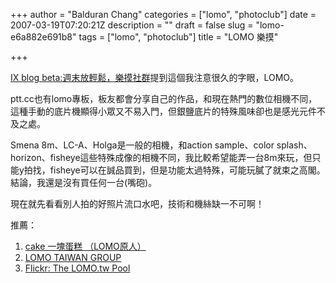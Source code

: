 +++
author = "Balduran Chang"
categories = ["lomo", "photoclub"]
date = 2007-03-19T07:20:21Z
description = ""
draft = false
slug = "lomo-e6a882e691b8"
tags = ["lomo", "photoclub"]
title = "LOMO 樂摸"

+++


[IX blog beta:週末放輕鬆，樂摸社群](http://blog.yam.com/ixblog/article/8878000 "IX blog beta:週末放輕鬆，樂摸社群 - Yam天空部落")提到這個我注意很久的字眼，LOMO。

ptt.cc也有lomo專板，板友都會分享自己的作品，和現在熱門的數位相機不同，這種手動的底片機顯得小眾又不易入門，但銀鹽底片的特殊風味卻也是感光元件不及之處。

Smena 8m、LC-A、Holga是一般的相機，和action sample、color splash、horizon、fisheye這些特殊成像的相機不同，我比較希望能弄一台8m來玩，但只能y拍找，fisheye可以在誠品買到，但是功能太過特殊，可能玩膩了就束之高閣。結論，我還是沒有買任何一台(嘴砲)。

現在就先看看別人拍的好照片流口水吧，技術和機絲缺一不可啊！

推薦：

1. [cake 一塊蛋糕 （LOMO原人）](http://www.wretch.cc/blog/cake12 "cake 一塊蛋糕 （LOMO原人）")
2. [LOMO TAIWAN GROUP](http://lomotw.com/phpBB2/index.php "LOMO TAIWAN GROUP")
3. [Flickr: The LOMO.tw Pool](http://www.flickr.com/groups/lomotw/pool/ "Flickr: The LOMO.tw Pool")

